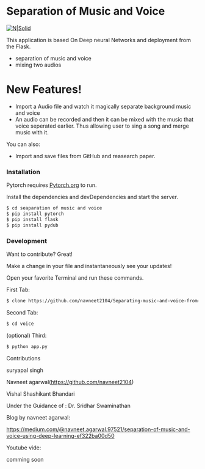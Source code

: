 # Separation of Music and Voice

[![N|Solid](https://www.leadingindia.ai/images/newimages/Leading-india-logo.png)](https://www.leadingindia.ai/)

This application is based On Deep neural Networks and deployment from the Flask. 

  - separation of music and voice
  - mixing two audios

# New Features!

  - Import a Audio file and watch it magically separate background music and voice
  - An audio can be recorded and then it can be mixed with the music that voice seperated earlier. Thus allowing user to sing a song and merge music with it.


You can also:
  - Import and save files from GitHub and reasearch paper.



### Installation

Pytorch requires [Pytorch.org](https://pytorch.org/)  to run.

Install the dependencies and devDependencies and start the server.

```sh
$ cd seaparation of music and voice
$ pip install pytorch
$ pip install flask
$ pip install pydub
```




### Development

Want to contribute? Great!

Make a change in your file and instantaneously see your updates!

Open your favorite Terminal and run these commands.

First Tab:
```sh
$ clone https://github.com/navneet2104/Separating-music-and-voice-from-vocal-rap-songs-for-generating-engaging-visualizer.git
```

Second Tab:
```sh
$ cd voice
```

(optional) Third:
```sh
$ python app.py
```

Contributions

suryapal singh


Navneet agarwal(https://github.com/navneet2104)


Vishal Shashikant Bhandari


Under the Guidance of :  Dr. Sridhar Swaminathan


 Blog by navneet agarwal:

https://medium.com/@navneet.agarwal.97521/separation-of-music-and-voice-using-deep-learning-ef322ba00d50

Youtube vide:

comming soon
